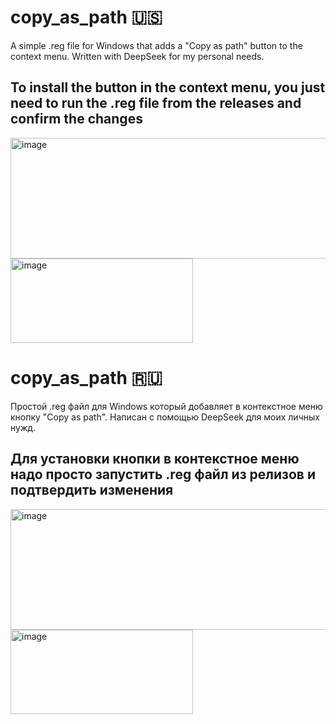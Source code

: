 # copy_as_path 🇺🇸
A simple .reg file for Windows that adds a "Copy as path" button to the context menu. Written with DeepSeek for my personal needs.

## To install the button in the context menu, you just need to run the .reg file from the releases and confirm the changes

<img width="559" height="193" alt="image" src="https://github.com/user-attachments/assets/fcfb7714-2bf8-4e3d-b530-e9e503bc1393" />

<img width="292" height="135" alt="image" src="https://github.com/user-attachments/assets/8237fa1c-05ab-428a-be2f-43c80296549a" />

# copy_as_path 🇷🇺

Простой .reg файл для Windows который добавляет в контекстное меню кнопку "Cоpy as path". Написан с помощью DeepSeek для моих личных нужд.
 
## Для установки кнопки в контекстное меню надо просто запустить .reg файл из релизов и подтвердить изменения

<img width="559" height="193" alt="image" src="https://github.com/user-attachments/assets/fcfb7714-2bf8-4e3d-b530-e9e503bc1393" />

<img width="292" height="135" alt="image" src="https://github.com/user-attachments/assets/8237fa1c-05ab-428a-be2f-43c80296549a" />
